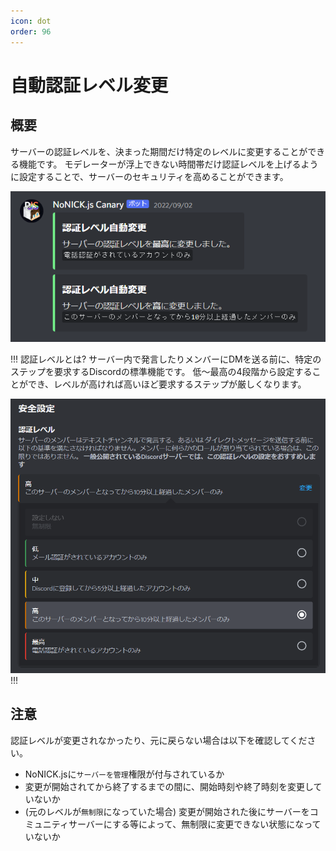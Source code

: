 ```yaml
---
icon: dot
order: 96
---
```


# 自動認証レベル変更
## 概要
サーバーの認証レベルを、決まった期間だけ特定のレベルに変更することができる機能です。
モデレーターが浮上できない時間帯だけ認証レベルを上げるように設定することで、サーバーのセキュリティを高めることができます。

![](/static/features/auto-change-verificationlevel/1.png)

!!! 認証レベルとは?
サーバー内で発言したりメンバーにDMを送る前に、特定のステップを要求するDiscordの標準機能です。
低～最高の4段階から設定することができ、レベルが高ければ高いほど要求するステップが厳しくなります。

![](/static/features/auto-change-verificationlevel/2.png)
!!!

## 注意
認証レベルが変更されなかったり、元に戻らない場合は以下を確認してください。

* NoNICK.jsに`サーバーを管理`権限が付与されているか
* 変更が開始されてから終了するまでの間に、開始時刻や終了時刻を変更していないか
* (元のレベルが`無制限`になっていた場合) 変更が開始された後にサーバーをコミュニティサーバーにする等によって、無制限に変更できない状態になっていないか